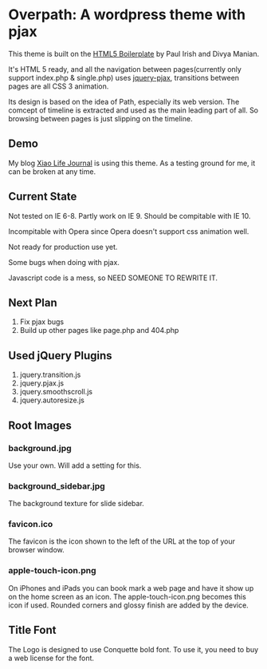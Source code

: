 Overpath: A wordpress theme with pjax
=====================================

This theme is built on the [HTML5 Boilerplate](http://html5boilerplate.com/) by Paul Irish and Divya Manian. 

It's HTML 5 ready, and all the navigation between pages(currently only support index.php & single.php) uses [jquery-pjax](https://github.com/defunkt/jquery-pjax), transitions between pages are all CSS 3 animation.

Its design is based on the idea of Path, especially its web version. The comcept of timeline is extracted and used as the main leading part of all. So browsing between pages is just slipping on the timeline.

Demo
----
My blog [Xiao Life Journal](http://xiaolife.com) is using this theme. As a testing ground for me, it can be broken at any time.

Current State
-------------
Not tested on IE 6-8. Partly work on IE 9. Should be compitable with IE 10.

Incompitable with Opera since Opera doesn't support css animation well.

Not ready for production use yet.

Some bugs when doing with pjax.

Javascript code is a mess, so NEED SOMEONE TO REWRITE IT.

Next Plan
---------
1. Fix pjax bugs
2. Build up other pages like page.php and 404.php

Used jQuery Plugins
-------------------
1. jquery.transition.js
2. jquery.pjax.js
3. jquery.smoothscroll.js
4. jquery.autoresize.js


Root Images
-----------

### background.jpg
Use your own. Will add a setting for this.

### background_sidebar.jpg
The background texture for slide sidebar.

### favicon.ico
The favicon is the icon shown to the left of the URL at the top of your browser window.

### apple-touch-icon.png
On iPhones and iPads you can book mark a web page and have it show up on the home screen as an icon. The apple-touch-icon.png becomes this icon if used. Rounded corners and glossy finish are added by the device.

Title Font
----------
The Logo is designed to use Conquette bold font. To use it, you need to buy a web license for the font.